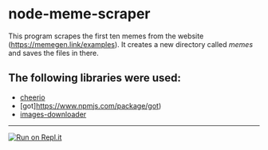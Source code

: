 # node-meme-scraper

This program scrapes the first ten memes from the website (https://memegen.link/examples). It creates a new directory called _memes_ and saves the files in there.

## The following libraries were used:

- [cheerio](https://www.npmjs.com/package/cheerio)
- [got]https://www.npmjs.com/package/got)
- [images-downloader](https://www.npmjs.com/package/images-downloader)

---

[![Run on Repl.it](https://repl.it/badge/github/hedi-far/node-meme-scraper)](https://repl.it/github/hedi-far/node-meme-scraper)

